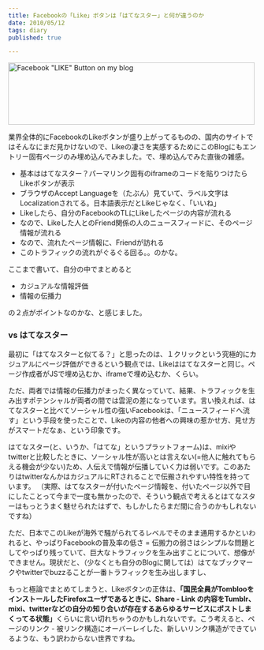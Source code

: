 ```yaml
---
title: Facebookの「Like」ボタンは「はてなスター」と何が違うのか
date: 2010/05/12
tags: diary
published: true

---
```


<p><a href="http://www.flickr.com/photos/katsuma/4599304572/" title="Facebook &quot;LIKE&quot; Button on my blog by katsuma, on Flickr"><img src="http://farm2.static.flickr.com/1185/4599304572_25db4511e8.jpg" width="500" height="126" alt="Facebook &quot;LIKE&quot; Button on my blog" /></a></p>

<p>業界全体的にFacebookのLikeボタンが盛り上がってるものの、国内のサイトではそんなにまだ見かけないので、Likeの凄さを実感するためにこのBlogにもエントリー固有ページのみ埋め込んでみました。で、埋め込んでみた直後の雑感。</p>

<p><ul>
<li>基本ははてなスター？パーマリンク固有のiframeのコードを貼りつけたらLikeボタンが表示</li>
<li>ブラウザのAccept Languageを（たぶん）見ていて、ラベル文字はLocalizationされてる。日本語表示だとLikeじゃなく、「いいね」</li>
<li>Likeしたら、自分のFacebookのTLにLikeしたページの内容が流れる</li>
<li>なので、Likeした人とのFriend関係の人のニュースフィードに、そのページ情報が流れる</li>
<li>なので、流れたページ情報に、Friendが訪れる</li>
<li>このトラフィックの流れがぐるぐる回る。。のかな。</li>
</ul></p>

<p>ここまで書いて、自分の中でまとめると</p>

<p><ul>
<li>カジュアルな情報評価</li>
<li>情報の伝播力</li>
</ul></p>

<p>の２点がポイントなのかな、と感じました。</p>


<h3>vs はてなスター</h3>

<p>最初に「はてなスターと似てる？」と思ったのは、１クリックという究極的にカジュアルにページ評価ができるという観点では、Likeははてなスターと同じ。ページ作成者がJSで埋め込むか、iframeで埋め込むか、くらい。</p>

<p>ただ、両者では情報の伝播力がまったく異なっていて、結果、トラフィックを生み出すポテンシャルが両者の間では雲泥の差になっています。言い換えれば、はてなスターと比べてソーシャル性の強いFacebookは、「ニュースフィードへ流す」という手段を使ったことで、Likeの内容の他者への興味の惹かせ方、見せ方がスマートだなぁ、という印象です。</p>

<p>はてなスター(と、いうか、「はてな」というプラットフォーム)は、mixiやtwitterと比較したときに、ソーシャル性が高いとは言えない(=他人に触れてもらえる機会が少ない)ため、人伝えで情報が伝播していく力は弱いです。このあたりはtwitterなんかはカジュアルにRTされることで伝搬されやすい特性を持っています。
（実際、はてなスターが付いたページ情報を、付いたページ以外で目にしたことって今まで一度も無かったので、そういう観点で考えるとはてなスターはもっとうまく魅せられたはずで、もしかしたらまだ間に合うのかもしれないですね）</p>


<p>ただ、日本でこのLikeが海外で騒がられてるレベルでそのまま通用するかといわれると、やっぱりFacebookの普及率の低さ = 伝搬力の弱さはシンプルな問題としてやっぱり残っていて、巨大なトラフィックを生み出すことについて、想像ができません。現状だと、（少なくとも自分のBlogに関しては）はてなブックマークやtwitterでbuzzることが一番トラフィックを生み出しますし、</p>

<p>もっと極論でまとめてしまうと、Likeボタンの正体は、<strong>「国民全員がTomblooをインストールしたFirefoxユーザであるときに、Share - Link の内容をTumblr、mixi、twitterなどの自分の知り合いが存在するあらゆるサービスにポストしまくってる状態」</strong>くらいに言い切れちゃうのかもしれないです。こう考えると、ページのリンク - 被リンク構造にオーバーレイした、新しいリンク構造ができているような、もう訳わからない世界ですね。</p>




